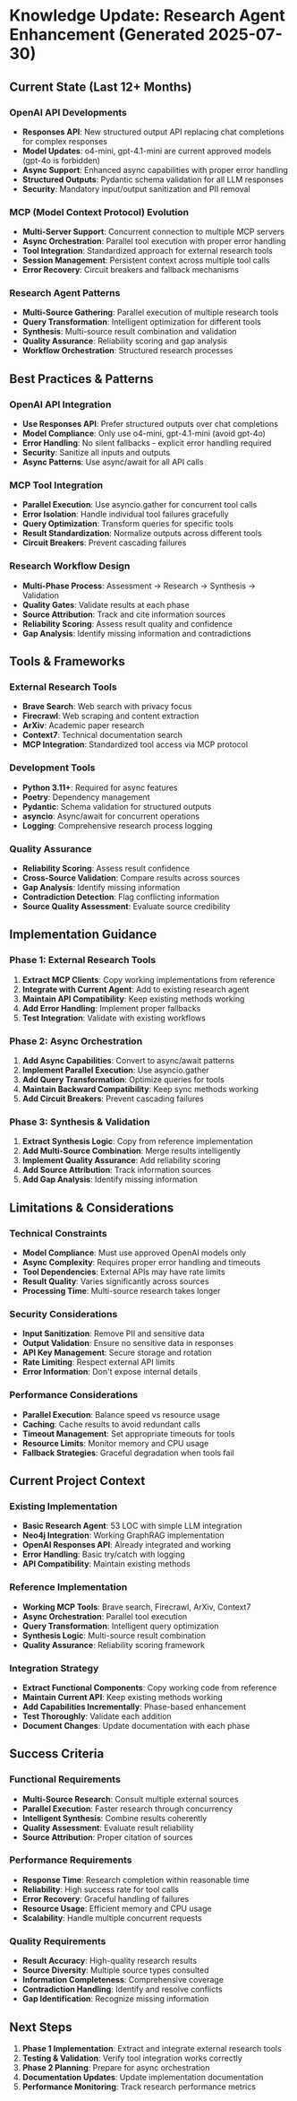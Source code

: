 <!-- FILE_MAP_BEGIN 
<!--
{"file_metadata":{"title":"Knowledge Update: Research Agent Enhancement (Generated 2025-07-30)","description":"Comprehensive update document detailing enhancements to the Research Agent, covering current state, best practices, tools, implementation guidance, limitations, project context, success criteria, and next steps.","last_updated":"2025-07-31","type":"documentation"},"ai_instructions":"Analyze the document to provide a structured navigation map that captures the logical organization of the knowledge update on Research Agent Enhancement. Focus on accurately mapping sections and subsections with precise line ranges, ensuring no overlaps. Identify key elements such as code blocks, tables, and critical concepts that aid comprehension and quick reference. The output should enable efficient navigation and understanding of the document's content, reflecting its hierarchical structure and thematic divisions.","sections":[{"name":"Document Header","description":"Title and introductory heading of the knowledge update document.","line_start":7,"line_end":8},{"name":"Current State (Last 12+ Months)","description":"Overview of recent developments in OpenAI API, MCP evolution, and research agent patterns.","line_start":9,"line_end":31},{"name":"Best Practices & Patterns","description":"Recommended integration practices for OpenAI API, MCP tools, and research workflow design.","line_start":32,"line_end":54},{"name":"Tools & Frameworks","description":"Description of external research tools, development tools, and quality assurance methods used in the project.","line_start":55,"line_end":77},{"name":"Implementation Guidance","description":"Stepwise guidance for phased implementation of external research tools, async orchestration, and synthesis & validation.","line_start":78,"line_end":100},{"name":"Limitations & Considerations","description":"Technical, security, and performance constraints and considerations relevant to the research agent enhancement.","line_start":101,"line_end":123},{"name":"Current Project Context","description":"Details on existing implementation, reference implementation, and integration strategy for the research agent.","line_start":124,"line_end":146},{"name":"Success Criteria","description":"Functional, performance, and quality requirements defining success for the research agent enhancement.","line_start":147,"line_end":169},{"name":"Next Steps","description":"Planned actions for implementation phases, testing, documentation updates, and performance monitoring.","line_start":170,"line_end":179}],"key_elements":[{"name":"OpenAI API Developments","description":"Key updates including new Responses API, approved models, async support, structured outputs, and security measures.","line":11},{"name":"MCP (Model Context Protocol) Evolution","description":"Enhancements such as multi-server support, async orchestration, tool integration, session management, and error recovery.","line":18},{"name":"Research Agent Patterns","description":"Patterns including multi-source gathering, query transformation, synthesis, quality assurance, and workflow orchestration.","line":25},{"name":"OpenAI API Integration Best Practices","description":"Guidelines for using Responses API, model compliance, error handling, security, and async patterns.","line":34},{"name":"MCP Tool Integration Best Practices","description":"Recommendations for parallel execution, error isolation, query optimization, result standardization, and circuit breakers.","line":41},{"name":"Research Workflow Design Best Practices","description":"Design principles covering multi-phase process, quality gates, source attribution, reliability scoring, and gap analysis.","line":48},{"name":"External Research Tools","description":"Tools such as Brave Search, Firecrawl, ArXiv, Context7, and their MCP integration.","line":57},{"name":"Development Tools","description":"Tools including Python 3.11+, Poetry, Pydantic, asyncio, and logging frameworks supporting development.","line":64},{"name":"Quality Assurance Methods","description":"Methods like reliability scoring, cross-source validation, gap analysis, contradiction detection, and source quality assessment.","line":71},{"name":"Implementation Phase 1: External Research Tools","description":"Steps for extracting MCP clients, integrating with current agent, maintaining API compatibility, error handling, and testing.","line":80},{"name":"Implementation Phase 2: Async Orchestration","description":"Steps for adding async capabilities, parallel execution, query transformation, backward compatibility, and circuit breakers.","line":87},{"name":"Implementation Phase 3: Synthesis & Validation","description":"Steps for extracting synthesis logic, multi-source combination, quality assurance, source attribution, and gap analysis.","line":94},{"name":"Technical Constraints","description":"Constraints including model compliance, async complexity, tool dependencies, result quality variability, and processing time.","line":103},{"name":"Security Considerations","description":"Security measures such as input sanitization, output validation, API key management, rate limiting, and error information handling.","line":110},{"name":"Performance Considerations","description":"Considerations on parallel execution, caching, timeout management, resource limits, and fallback strategies.","line":117},{"name":"Existing Implementation","description":"Current state of the research agent including basic LLM integration, Neo4j GraphRAG, Responses API, error handling, and API compatibility.","line":126},{"name":"Reference Implementation","description":"Details on working MCP tools, async orchestration, query transformation, synthesis logic, and quality assurance framework.","line":133},{"name":"Integration Strategy","description":"Strategy for extracting functional components, maintaining API, phased enhancements, testing, and documentation updates.","line":140},{"name":"Functional Requirements","description":"Requirements for multi-source research, parallel execution, intelligent synthesis, quality assessment, and source attribution.","line":149},{"name":"Performance Requirements","description":"Requirements for response time, reliability, error recovery, resource usage, and scalability.","line":156},{"name":"Quality Requirements","description":"Requirements for result accuracy, source diversity, information completeness, contradiction handling, and gap identification.","line":163},{"name":"Next Steps Action Items","description":"Planned next steps including phase 1 implementation, testing, phase 2 planning, documentation updates, and performance monitoring.","line":170}]}
-->
<!-- FILE_MAP_END -->

# Knowledge Update: Research Agent Enhancement (Generated 2025-07-30)

## Current State (Last 12+ Months)

### OpenAI API Developments
- **Responses API**: New structured output API replacing chat completions for complex responses
- **Model Updates**: o4-mini, gpt-4.1-mini are current approved models (gpt-4o is forbidden)
- **Async Support**: Enhanced async capabilities with proper error handling
- **Structured Outputs**: Pydantic schema validation for all LLM responses
- **Security**: Mandatory input/output sanitization and PII removal

### MCP (Model Context Protocol) Evolution
- **Multi-Server Support**: Concurrent connection to multiple MCP servers
- **Async Orchestration**: Parallel tool execution with proper error handling
- **Tool Integration**: Standardized approach for external research tools
- **Session Management**: Persistent context across multiple tool calls
- **Error Recovery**: Circuit breakers and fallback mechanisms

### Research Agent Patterns
- **Multi-Source Gathering**: Parallel execution of multiple research tools
- **Query Transformation**: Intelligent optimization for different tools
- **Synthesis**: Multi-source result combination and validation
- **Quality Assurance**: Reliability scoring and gap analysis
- **Workflow Orchestration**: Structured research processes

## Best Practices & Patterns

### OpenAI API Integration
- **Use Responses API**: Prefer structured outputs over chat completions
- **Model Compliance**: Only use o4-mini, gpt-4.1-mini (avoid gpt-4o)
- **Error Handling**: No silent fallbacks - explicit error handling required
- **Security**: Sanitize all inputs and outputs
- **Async Patterns**: Use async/await for all API calls

### MCP Tool Integration
- **Parallel Execution**: Use asyncio.gather for concurrent tool calls
- **Error Isolation**: Handle individual tool failures gracefully
- **Query Optimization**: Transform queries for specific tools
- **Result Standardization**: Normalize outputs across different tools
- **Circuit Breakers**: Prevent cascading failures

### Research Workflow Design
- **Multi-Phase Process**: Assessment → Research → Synthesis → Validation
- **Quality Gates**: Validate results at each phase
- **Source Attribution**: Track and cite information sources
- **Reliability Scoring**: Assess result quality and confidence
- **Gap Analysis**: Identify missing information and contradictions

## Tools & Frameworks

### External Research Tools
- **Brave Search**: Web search with privacy focus
- **Firecrawl**: Web scraping and content extraction
- **ArXiv**: Academic paper research
- **Context7**: Technical documentation search
- **MCP Integration**: Standardized tool access via MCP protocol

### Development Tools
- **Python 3.11+**: Required for async features
- **Poetry**: Dependency management
- **Pydantic**: Schema validation for structured outputs
- **asyncio**: Async/await for concurrent operations
- **Logging**: Comprehensive research process logging

### Quality Assurance
- **Reliability Scoring**: Assess result confidence
- **Cross-Source Validation**: Compare results across sources
- **Gap Analysis**: Identify missing information
- **Contradiction Detection**: Flag conflicting information
- **Source Quality Assessment**: Evaluate source credibility

## Implementation Guidance

### Phase 1: External Research Tools
1. **Extract MCP Clients**: Copy working implementations from reference
2. **Integrate with Current Agent**: Add to existing research agent
3. **Maintain API Compatibility**: Keep existing methods working
4. **Add Error Handling**: Implement proper fallbacks
5. **Test Integration**: Validate with existing workflows

### Phase 2: Async Orchestration
1. **Add Async Capabilities**: Convert to async/await patterns
2. **Implement Parallel Execution**: Use asyncio.gather
3. **Add Query Transformation**: Optimize queries for tools
4. **Maintain Backward Compatibility**: Keep sync methods working
5. **Add Circuit Breakers**: Prevent cascading failures

### Phase 3: Synthesis & Validation
1. **Extract Synthesis Logic**: Copy from reference implementation
2. **Add Multi-Source Combination**: Merge results intelligently
3. **Implement Quality Assurance**: Add reliability scoring
4. **Add Source Attribution**: Track information sources
5. **Add Gap Analysis**: Identify missing information

## Limitations & Considerations

### Technical Constraints
- **Model Compliance**: Must use approved OpenAI models only
- **Async Complexity**: Requires proper error handling and timeouts
- **Tool Dependencies**: External APIs may have rate limits
- **Result Quality**: Varies significantly across sources
- **Processing Time**: Multi-source research takes longer

### Security Considerations
- **Input Sanitization**: Remove PII and sensitive data
- **Output Validation**: Ensure no sensitive data in responses
- **API Key Management**: Secure storage and rotation
- **Rate Limiting**: Respect external API limits
- **Error Information**: Don't expose internal details

### Performance Considerations
- **Parallel Execution**: Balance speed vs resource usage
- **Caching**: Cache results to avoid redundant calls
- **Timeout Management**: Set appropriate timeouts for tools
- **Resource Limits**: Monitor memory and CPU usage
- **Fallback Strategies**: Graceful degradation when tools fail

## Current Project Context

### Existing Implementation
- **Basic Research Agent**: 53 LOC with simple LLM integration
- **Neo4j Integration**: Working GraphRAG implementation
- **OpenAI Responses API**: Already integrated and working
- **Error Handling**: Basic try/catch with logging
- **API Compatibility**: Maintain existing methods

### Reference Implementation
- **Working MCP Tools**: Brave search, Firecrawl, ArXiv, Context7
- **Async Orchestration**: Parallel tool execution
- **Query Transformation**: Intelligent query optimization
- **Synthesis Logic**: Multi-source result combination
- **Quality Assurance**: Reliability scoring framework

### Integration Strategy
- **Extract Functional Components**: Copy working code from reference
- **Maintain Current API**: Keep existing methods working
- **Add Capabilities Incrementally**: Phase-based enhancement
- **Test Thoroughly**: Validate each addition
- **Document Changes**: Update documentation with each phase

## Success Criteria

### Functional Requirements
- **Multi-Source Research**: Consult multiple external sources
- **Parallel Execution**: Faster research through concurrency
- **Intelligent Synthesis**: Combine results coherently
- **Quality Assessment**: Evaluate result reliability
- **Source Attribution**: Proper citation of sources

### Performance Requirements
- **Response Time**: Research completion within reasonable time
- **Reliability**: High success rate for tool calls
- **Error Recovery**: Graceful handling of failures
- **Resource Usage**: Efficient memory and CPU usage
- **Scalability**: Handle multiple concurrent requests

### Quality Requirements
- **Result Accuracy**: High-quality research results
- **Source Diversity**: Multiple source types consulted
- **Information Completeness**: Comprehensive coverage
- **Contradiction Handling**: Identify and resolve conflicts
- **Gap Identification**: Recognize missing information

## Next Steps

1. **Phase 1 Implementation**: Extract and integrate external research tools
2. **Testing & Validation**: Verify tool integration works correctly
3. **Phase 2 Planning**: Prepare for async orchestration
4. **Documentation Updates**: Update implementation documentation
5. **Performance Monitoring**: Track research performance metrics